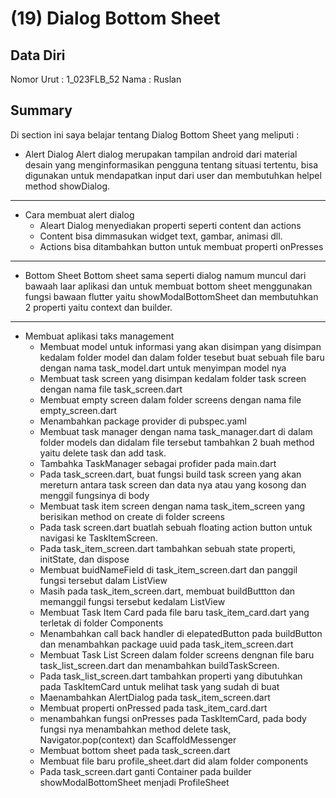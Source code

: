 # (19) Dialog Bottom Sheet

## Data Diri

Nomor Urut : 1_023FLB_52
Nama : Ruslan

## Summary

Di section ini saya belajar tentang Dialog Bottom Sheet yang meliputi :

- Alert Dialog
  Alert dialog merupakan tampilan android dari material desain yang menginformasikan pengguna tentang situasi tertentu, bisa digunakan untuk mendapatkan input dari user dan membutuhkan helpel method showDialog.

---

- Cara membuat alert dialog
  - Aleart Dialog menyediakan properti seperti content dan actions
  - Content bisa dimmasukan widget text, gambar, animasi dll.
  - Actions bisa ditambahkan button untuk membuat properti onPresses

---

- Bottom Sheet
  Bottom sheet sama seperti dialog namum muncul dari bawaah laar aplikasi dan untuk membuat bottom sheet menggunakan fungsi bawaan flutter yaitu showModalBottomSheet dan membutuhkan 2 properti yaitu context dan builder.

---

- Membuat aplikasi taks management
  - Membuat model untuk informasi yang akan disimpan yang disimpan kedalam folder model dan dalam folder tesebut buat sebuah file baru dengan nama task_model.dart untuk menyimpan model nya
  - Membuat task screen yang disimpan kedalam folder task screen dengan nama file task_screen.dart
  - Membuat empty screen dalam folder screens dengan nama file empty_screen.dart
  - Menambahkan package provider di pubspec.yaml
  - Membuat task manager dengan nama task_manager.dart di dalam folder models dan didalam file tersebut tambahkan 2 buah method yaitu delete task dan add task.
  - Tambahka TaskManager sebagai profider pada main.dart
  - Pada task_screen.dart, buat fungsi build task screen yang akan mereturn antara task screen dan data nya atau yang kosong dan menggil fungsinya di body
  - Membuat task item screen dengan nama task_item_screen yang berisikan method on create di folder screens
  - Pada task screen.dart buatlah sebuah floating action button untuk navigasi ke TaskItemScreen.
  - Pada task_item_screen.dart tambahkan sebuah state properti, initState, dan dispose
  - Membuat buidNameField di task_item_screen.dart dan panggil fungsi tersebut dalam ListView
  - Masih pada task_item_screen.dart, membuat buildButtton dan memanggil fungsi tersebut kedalam ListView
  - Membuat Task Item Card pada file baru task_item_card.dart yang terletak di folder Components
  - Menambahkan call back handler di elepatedButton pada buildButton dan menambahkan package uuid pada task_item_screen.dart
  - Membuat Task List Screen dalam folder screens dengnan file baru task_list_screen.dart dan menambahkan buildTaskScreen.
  - Pada task_list_screen.dart tambahkan properti yang dibutuhkan pada TaskItemCard untuk melihat task yang sudah di buat
  - Maenambahkan AlertDialog pada task_item_screen.dart
  - Membuat properti onPressed pada task_item_card.dart
  - menambahkan fungsi onPresses pada TaskItemCard, pada body fungsi nya menambahkan method delete task, Navigator.pop(context) dan ScaffoldMessenger
  - Membuat bottom sheet pada task_screen.dart
  - Membuat file baru profile_sheet.dart did alam folder components
  - Pada task_screen.dart ganti Container pada builder showModalBottomSheet menjadi ProfileSheet

